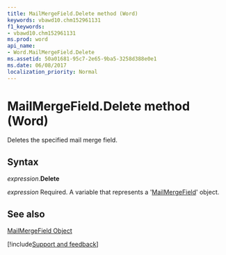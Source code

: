 ```yaml
---
title: MailMergeField.Delete method (Word)
keywords: vbawd10.chm152961131
f1_keywords:
- vbawd10.chm152961131
ms.prod: word
api_name:
- Word.MailMergeField.Delete
ms.assetid: 50a01681-95c7-2e65-9ba5-3258d388e0e1
ms.date: 06/08/2017
localization_priority: Normal
---
```



# MailMergeField.Delete method (Word)

Deletes the specified mail merge field.


## Syntax

_expression_.**Delete**

_expression_ Required. A variable that represents a '[MailMergeField](Word.MailMergeField.md)' object.


## See also


[MailMergeField Object](Word.MailMergeField.md)

[!include[Support and feedback](~/includes/feedback-boilerplate.md)]